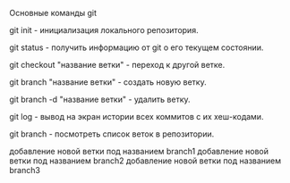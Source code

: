 Основные команды git

git init - инициализация локального репозитория.

git status - получить информацию от git о его текущем состоянии.

git checkout "название ветки" - переход к другой ветке.

git branch "название ветки" - создать новую ветку.

git branch -d "название ветки" - удалить ветку.

git log - вывод на экран истории всех коммитов с их хеш-кодами.

git branch - посмотреть список веток в репозитории.

добавление новой ветки под названием branch1
добавление новой ветки под названием branch2
добавление новой ветки под названием branch3
